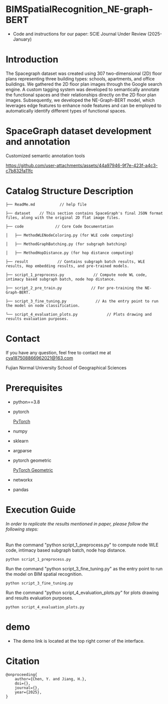 # BIMSpatialRecognition_NE-graph-BERT
* Code and instructions for our paper: SCIE Journal Under Review (2025-January)
# Introduction
The Spacegraph dataset was created using 307 two-dimensional (2D) floor plans representing three building types: schools, apartments, and office buildings. We gathered the 2D floor plan images through the Google search engine. A custom tagging system was developed to semantically annotate the functional spaces and their relationships directly on the 2D floor plan images. Subsequently, we developed the NE-Graph-BERT model, which leverages edge features to enhance node features and can be employed to automatically identify different types of functional spaces.

# SpaceGraph dataset development and annotation
Customized semantic annotation tools

https://github.com/user-attachments/assets/44a97946-9f7e-423f-a4c3-c7b832fa11fc
 
 
# Catalog Structure Description
    ├── ReadMe.md           // help file
    
    ├── dataset    // This section contains SpaceGraph's final JSON format files, along with the original 2D flat image files.

    ├── code              // Core Code Documentation

    │   ├── MethodWLENodeColoring.py (for WLE code computing)

    │   ├── MethodGraphBatching.py (for subgraph batching)

    │   ├── MethodHopDistance.py (for hop distance computing)
    
    ├── result             // Contains subgraph batch results, WLE results, Hop embedding results, and pre-trained models.

    ├── script_1_preprocess.py             // Compute node WL code, intimacy based subgraph batch, node hop distance.

    ├── script_2_pre_train.py             // For pre-training the NE-Graph-BERT.

    ├── script_3_fine_tuning.py             // As the entry point to run the model on node classification.

    └── script_4_evaluation_plots.py             // Plots drawing and results evaluation purposes.
 
# Contact
If you have any question, feel free to contact me at cya187508866962021@163.com

Fujian Normal University School of Geographical Sciences

# Prerequisites
* python==3.8
* pytorch

  [PyTorch](https://pytorch.org/get-started/locally/)
* numpy
* sklearn
* argparse
* pytorch geometric

  [PyTorch Geometric](https://pytorch-geometric.readthedocs.io/en/latest/notes/installation.html)
* networkx
* pandas
 
# Execution Guide
###### In order to replicate the results mentioned in paper, please follow the following steps:
Run the command "python script_1_preprocess.py" to compute node WLE code, intimacy based subgraph batch, node hop distance.

    python script_1_preprocess.py

Run the command "python script_3_fine_tuning.py" as the entry point to run the model on BIM spatial recognition.

    python script_3_fine_tuning.py

Run the command "python script_4_evaluation_plots.py" for plots drawing and results evaluation purposes.

    python script_4_evaluation_plots.py

# demo
* The demo link is located at the top right corner of the interface.



# Citation
    @onproceeding{
	    author={Chen, Y. and Jiang, H.},
	    doi={},
	    journal={},
	    year={2025},
    }

 
 
